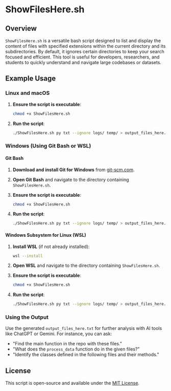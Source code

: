 # ShowFilesHere.sh

## Overview
`ShowFilesHere.sh` is a versatile bash script designed to list and display the content of files with specified extensions within the current directory and its subdirectories. By default, it ignores certain directories to keep your search focused and efficient. This tool is useful for developers, researchers, and students to quickly understand and navigate large codebases or datasets.

## Example Usage

### Linux and macOS
1. **Ensure the script is executable**:
    ```sh
    chmod +x ShowFilesHere.sh
    ```

2. **Run the script**:
    ```sh
    ./ShowFilesHere.sh py txt --ignore logs/ temp/ > output_files_here.txt
    ```

### Windows (Using Git Bash or WSL)

#### Git Bash
1. **Download and install Git for Windows** from [git-scm.com](https://git-scm.com/).
2. **Open Git Bash** and navigate to the directory containing `ShowFilesHere.sh`.
3. **Ensure the script is executable**:
    ```sh
    chmod +x ShowFilesHere.sh
    ```

4. **Run the script**:
    ```sh
    ./ShowFilesHere.sh py txt --ignore logs/ temp/ > output_files_here.txt
    ```

#### Windows Subsystem for Linux (WSL)
1. **Install WSL** (if not already installed):
    ```sh
    wsl --install
    ```

2. **Open WSL** and navigate to the directory containing `ShowFilesHere.sh`.
3. **Ensure the script is executable**:
    ```sh
    chmod +x ShowFilesHere.sh
    ```

4. **Run the script**:
    ```sh
    ./ShowFilesHere.sh py txt --ignore logs/ temp/ > output_files_here.txt
    ```

### Using the Output
Use the generated `output_files_here.txt` for further analysis with AI tools like ChatGPT or Gemini. For instance, you can ask:
- "Find the main function in the repo with these files."
- "What does the `process_data` function do in the given files?"
- "Identify the classes defined in the following files and their methods."


## License
This script is open-source and available under the [MIT License](LICENSE).
